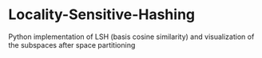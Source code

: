 # Locality-Sensitive-Hashing
Python implementation of LSH (basis cosine similarity) and visualization of the subspaces after space partitioning 
